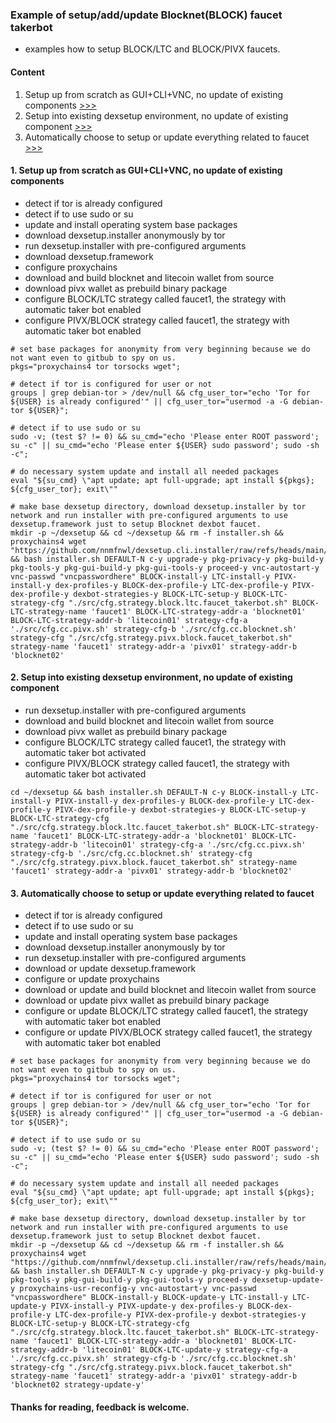 ### Example of setup/add/update Blocknet(BLOCK) faucet takerbot
  * examples how to setup BLOCK/LTC and BLOCK/PIVX faucets.

#### Content
  1. Setup up from scratch as GUI+CLI+VNC, no update of existing components [>>>](https://github.com/nnmfnwl/dexsetup.cli.installer/edit/main/doc/blocknet.faucet.takerbot.md#1-setup-up-from-scratch-as-guiclivnc-no-update-of-existing-components)
  2. Setup into existing dexsetup environment, no update of existing component [>>>](https://github.com/nnmfnwl/dexsetup.cli.installer/edit/main/doc/blocknet.faucet.takerbot.md#2-setup-into-existing-dexsetup-environment-no-update-of-existing-component)
  3. Automatically choose to setup or update everything related to faucet [>>>](https://github.com/nnmfnwl/dexsetup.cli.installer/edit/main/doc/blocknet.faucet.takerbot.md#3-automatically-choose-to-setup-or-update-everything-related-to-faucet)

#### 1. Setup up from scratch as GUI+CLI+VNC, no update of existing components
  * detect if tor is already configured
  * detect if to use sudo or su
  * update and install operating system base packages
  * download dexsetup.installer anonymously by tor
  * run dexsetup.installer with pre-configured arguments
  * download dexsetup.framework
  * configure proxychains
  * download and build blocknet and litecoin wallet from source
  * download pivx wallet as prebuild binary package
  * configure BLOCK/LTC strategy called faucet1, the strategy with automatic taker bot enabled
  * configure PIVX/BLOCK strategy called faucet1, the strategy with automatic taker bot enabled
  
```
# set base packages for anonymity from very beginning because we do not want even to gitbub to spy on us.
pkgs="proxychains4 tor torsocks wget";

# detect if tor is configured for user or not
groups | grep debian-tor > /dev/null && cfg_user_tor="echo 'Tor for ${USER} is already configured'" || cfg_user_tor="usermod -a -G debian-tor ${USER}";

# detect if to use sudo or su
sudo -v; (test $? != 0) && su_cmd="echo 'Please enter ROOT password'; su -c" || su_cmd="echo 'Please enter ${USER} sudo password'; sudo -sh -c";

# do necessary system update and install all needed packages
eval "${su_cmd} \"apt update; apt full-upgrade; apt install ${pkgs}; ${cfg_user_tor}; exit\""

# make base dexsetup directory, download dexsetup.installer by tor network and run installer with pre-configured arguments to use dexsetup.framework just to setup Blocknet dexbot faucet.
mkdir -p ~/dexsetup && cd ~/dexsetup && rm -f installer.sh && proxychains4 wget "https://github.com/nnmfnwl/dexsetup.cli.installer/raw/refs/heads/main/installer.sh" && bash installer.sh DEFAULT-N c-y upgrade-y pkg-privacy-y pkg-build-y pkg-tools-y pkg-gui-build-y pkg-gui-tools-y proceed-y vnc-autostart-y vnc-passwd "vncpasswordhere" BLOCK-install-y LTC-install-y PIVX-install-y dex-profiles-y BLOCK-dex-profile-y LTC-dex-profile-y PIVX-dex-profile-y dexbot-strategies-y BLOCK-LTC-setup-y BLOCK-LTC-strategy-cfg "./src/cfg.strategy.block.ltc.faucet_takerbot.sh" BLOCK-LTC-strategy-name 'faucet1' BLOCK-LTC-strategy-addr-a 'blocknet01' BLOCK-LTC-strategy-addr-b 'litecoin01' strategy-cfg-a './src/cfg.cc.pivx.sh' strategy-cfg-b './src/cfg.cc.blocknet.sh' strategy-cfg "./src/cfg.strategy.pivx.block.faucet_takerbot.sh" strategy-name 'faucet1' strategy-addr-a 'pivx01' strategy-addr-b 'blocknet02' 
```

#### 2. Setup into existing dexsetup environment, no update of existing component
  * run dexsetup.installer with pre-configured arguments
  * download and build blocknet and litecoin wallet from source
  * download pivx wallet as prebuild binary package
  * configure BLOCK/LTC strategy called faucet1, the strategy with automatic taker bot activated
  * configure PIVX/BLOCK strategy called faucet1, the strategy with automatic taker bot activated
```
cd ~/dexsetup && bash installer.sh DEFAULT-N c-y BLOCK-install-y LTC-install-y PIVX-install-y dex-profiles-y BLOCK-dex-profile-y LTC-dex-profile-y PIVX-dex-profile-y dexbot-strategies-y BLOCK-LTC-setup-y BLOCK-LTC-strategy-cfg "./src/cfg.strategy.block.ltc.faucet_takerbot.sh" BLOCK-LTC-strategy-name 'faucet1' BLOCK-LTC-strategy-addr-a 'blocknet01' BLOCK-LTC-strategy-addr-b 'litecoin01' strategy-cfg-a './src/cfg.cc.pivx.sh' strategy-cfg-b './src/cfg.cc.blocknet.sh' strategy-cfg "./src/cfg.strategy.pivx.block.faucet_takerbot.sh" strategy-name 'faucet1' strategy-addr-a 'pivx01' strategy-addr-b 'blocknet02' 
```

#### 3. Automatically choose to setup or update everything related to faucet
  * detect if tor is already configured
  * detect if to use sudo or su
  * update and install operating system base packages
  * download dexsetup.installer anonymously by tor
  * run dexsetup.installer with pre-configured arguments
  * download or update dexsetup.framework
  * configure or update proxychains
  * download or update and build blocknet and litecoin wallet from source
  * download or update pivx wallet as prebuild binary package
  * configure or update BLOCK/LTC strategy called faucet1, the strategy with automatic taker bot enabled
  * configure or update PIVX/BLOCK strategy called faucet1, the strategy with automatic taker bot enabled
  
```
# set base packages for anonymity from very beginning because we do not want even to gitbub to spy on us.
pkgs="proxychains4 tor torsocks wget";

# detect if tor is configured for user or not
groups | grep debian-tor > /dev/null && cfg_user_tor="echo 'Tor for ${USER} is already configured'" || cfg_user_tor="usermod -a -G debian-tor ${USER}";

# detect if to use sudo or su
sudo -v; (test $? != 0) && su_cmd="echo 'Please enter ROOT password'; su -c" || su_cmd="echo 'Please enter ${USER} sudo password'; sudo -sh -c";

# do necessary system update and install all needed packages
eval "${su_cmd} \"apt update; apt full-upgrade; apt install ${pkgs}; ${cfg_user_tor}; exit\""

# make base dexsetup directory, download dexsetup.installer by tor network and run installer with pre-configured arguments to use dexsetup.framework just to setup Blocknet dexbot faucet.
mkdir -p ~/dexsetup && cd ~/dexsetup && rm -f installer.sh && proxychains4 wget "https://github.com/nnmfnwl/dexsetup.cli.installer/raw/refs/heads/main/installer.sh" && bash installer.sh DEFAULT-N c-y upgrade-y pkg-privacy-y pkg-build-y pkg-tools-y pkg-gui-build-y pkg-gui-tools-y proceed-y dexsetup-update-y proxychains-usr-reconfig-y vnc-autostart-y vnc-passwd "vncpasswordhere" BLOCK-install-y BLOCK-update-y LTC-install-y LTC-update-y PIVX-install-y PIVX-update-y dex-profiles-y BLOCK-dex-profile-y LTC-dex-profile-y PIVX-dex-profile-y dexbot-strategies-y BLOCK-LTC-setup-y BLOCK-LTC-strategy-cfg "./src/cfg.strategy.block.ltc.faucet_takerbot.sh" BLOCK-LTC-strategy-name 'faucet1' BLOCK-LTC-strategy-addr-a 'blocknet01' BLOCK-LTC-strategy-addr-b 'litecoin01' BLOCK-LTC-update-y strategy-cfg-a './src/cfg.cc.pivx.sh' strategy-cfg-b './src/cfg.cc.blocknet.sh' strategy-cfg "./src/cfg.strategy.pivx.block.faucet_takerbot.sh" strategy-name 'faucet1' strategy-addr-a 'pivx01' strategy-addr-b 'blocknet02 strategy-update-y' 
```

#### Thanks for reading, feedback is welcome.
